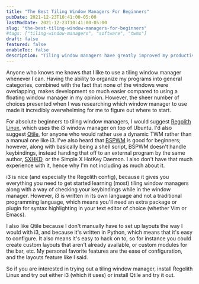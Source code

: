 ```yaml
---
title: "The Best Tiling Window Managers For Beginners"
pubDate: 2021-12-23T10:41:00-05:00
lastModDate: 2021-12-23T10:41:00-05:00
slug: "the-best-tiling-window-managers-for-beginners"
#tags: ["tiling-window-managers", "software", "twms"]
draft: false
featured: false
enableToc: false
description: "Tiling window managers have greatly improved my productivity as a dev. Here are a couple I recommend."
---
```


Anyone who knows me knows that I like to use a tiling window manager whenever I can. Having the ability to organize my programs into general categories, combined with the fact that none of the windows were overlapping, makes development so much easier compared to using a floating window manager in my opinion. However, the sheer number of choices presented when I was researching which window manager to use made it incredibly overwhelming for me to figure out where to start.

For absolute beginners to tiling window managers, I would suggest [Regolith Linux](https:regolith-linux.org), which uses the i3 window manager on top of Ubuntu. I'd also suggest [Qtile](https:docs.qtile.org), for anyone who would rather use a dynamic TWM rather than a manual one like i3. I've also heard that [BSPWM](https://github.com/Baskerville/bspwm) is good for beginners; however, along with basically being a shell script, BSPWM doesn't handle keybindings, instead handing that off to an external program by the same author, [SXHKD](https://github.com/Baskerville/sxhkd), or the Simple X HotKey Daemon. I also don't have that much experience with it, hence why I'm not including as much about it.

i3 is nice (and especially the Regolith config), because it gives you everything you need to get started learning (most) tiling window managers along with a way of checking your keybindings while in the window manager. However, i3 is written in its own language and not a traditional programming language, which means you'll need an extra package or plugin for syntax highlighting in your text editor of choice (whether Vim or Emacs).

I also like Qtile because I don't manually have to set up layouts the way I would with i3, and because it's written in Python, which means that it's easy to configure. It also means it's easy to hack on to, so for instance you could create custom layouts that aren't already available, or custom modules for the bar, etc. My personal favorite features are the ease of configuration, and the layouts feature like I said.

So if you are interested in trying out a tiling window manager, install Regolith Linux and try out either i3 (which it uses) or install Qtile and try it out.
